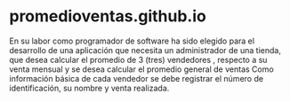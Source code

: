 # promedioventas.github.io
En su labor como programador de software ha sido elegido para el desarrollo de una aplicación que necesita un administrador de una tienda, que desea calcular el promedio de 3 (tres) vendedores , respecto a su venta mensual  y se desea  calcular  el promedio general de ventas Como información básica de cada vendedor  se debe registrar el número de identificación, su nombre y venta  realizada.
